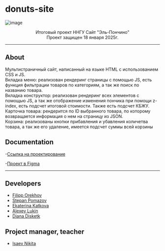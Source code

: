 # donuts-site
![image](https://github.com/user-attachments/assets/361630fd-06cf-41e9-ad39-da89e00dc40a)

<p align="center">
      Итоговый проект ННГУ Сайт "Эль-Пончино" </br>
      Проект защищен 18 января 2025г.
</p>

***

## About
Мультистраничный сайт, написанный на языке HTML с использованием CSS и JS. </br>
Вкладка меню: реализован рендеринг страницы с помощью JS, есть функция фильтрации товаров по категориям, а так же поиск по названию товара. </br>
Вкладка конструктор: реализован рендеринг всех элементов с помощью JS, а так же отображение изменения пончика при помощи z-index, есть подсчет итоговой стоимости. Также есть подсчет КБЖУ. </br>
Карточка товара: рендерится по ID выбранного товара, по которому возвращается информация о нем на страницу из JSON. </br>
Корзина: реализованы кнопки прибавления и убавления количетва товара, а так же его удаление, имеется подсчет суммы всей корзины </br>


## Documentation

-[Ссылка на проектирование](https://docs.google.com/document/d/1OA2McLs4Q2OGWbi_mne4bV7j6DXl1L6xLx9Ezg4MeGQ/edit?tab=t.0)</br>

-[Проект в Figma](https://www.figma.com/design/ti1EsAN6SsRZFNBu9C8Ev2/WebSite-(Copy)?node-id=152-572&t=e5hLuC8eIV2QA9gT-0)

***

## Developers

- [Filipp Orekhov](https://github.com/Filipp-Orekhov)
- [Stepan Pomazov](https://github.com/stepanpomazov)
- [Ekaterina Katkova](https://github.com/Ekka-Kat)
- [Alexey Lukin](https://github.com/Alex-Lookin)
- [Diana Disketk](https://github.com/discetk)

## Project manager, teacher
- [Isaev Nikita](https://github.com/NikitaVegas95)
